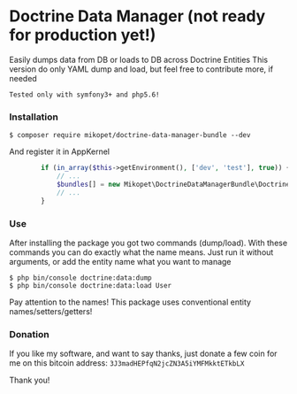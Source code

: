 # Doctrine Data Manager (not ready for production yet!)
Easily dumps data from DB or loads to DB across Doctrine Entities
This version do only YAML dump and load, but feel free to contribute more, if needed

`Tested only with symfony3+ and php5.6!`

### Installation
```console
$ composer require mikopet/doctrine-data-manager-bundle --dev
```
And register it in AppKernel
```php
        if (in_array($this->getEnvironment(), ['dev', 'test'], true)) {
            // ...
            $bundles[] = new Mikopet\DoctrineDataManagerBundle\DoctrineDataManagerBundle();
            // ...
        }
```

### Use
After installing the package you got two commands (dump/load).
With these commands you can do exactly what the name means.
Just run it without arguments, or add the entity name what you want to manage

```console
$ php bin/console doctrine:data:dump
$ php bin/console doctrine:data:load User
```

Pay attention to the names! This package uses conventional entity names/setters/getters!


### Donation
If you like my software, and want to say thanks, just donate a few coin for me on this bitcoin address: `3J3madHEPfqN2jcZN3A5iYMFMkktETkbLX`

Thank you!